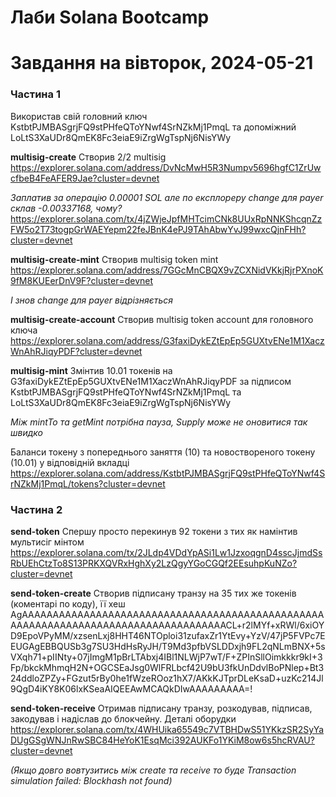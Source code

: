 # Лаби Solana Bootcamp

# Завдання на вівторок, 2024-05-21

### Частина 1

Використав свій головний ключ KstbtPJMBASgrjFQ9stPHfeQToYNwf4SrNZkMj1PmqL та допоміжний LoLtS3XaUDr8QmEK8Fc3eiaE9iZrgWgTspNj6NisYWy

**multisig-create**
Створив 2/2 multisig
https://explorer.solana.com/address/DvNcMwH5R3Numpv5696hgfC1ZrUwcfbeB4FeAFER9Jae?cluster=devnet

*Заплатив за операцію 0.00001 SOL але по експлореру change для payer склав -0.00337168, чому?*
https://explorer.solana.com/tx/4jZWjeJpfMHTcimCNk8UUxRpNNKShcqnZzFW5o2T73togpGrWAEYepm22feJBnK4ePJ9TAhAbwYvJ99wxcQjnFHh?cluster=devnet

**multisig-create-mint**
Створив multisig token mint
https://explorer.solana.com/address/7GGcMnCBQX9vZCXNidVKkjRjrPXnoK9fM8KUEerDnV9F?cluster=devnet

*І знов change для payer відрізняється*

**multisig-create-account**
Створив multisig token account для головного ключа
https://explorer.solana.com/address/G3faxiDykEZtEpEp5GUXtvENe1M1XaczWnAhRJiqyPDF?cluster=devnet

**multisig-mint**
Змінтив 10.01 токенів на G3faxiDykEZtEpEp5GUXtvENe1M1XaczWnAhRJiqyPDF за підписом KstbtPJMBASgrjFQ9stPHfeQToYNwf4SrNZkMj1PmqL та LoLtS3XaUDr8QmEK8Fc3eiaE9iZrgWgTspNj6NisYWy

*Між mintTo та getMint потрібна пауза, Supply може не оновитися так швидко*

Баланси токену з попереднього заняття (10) та новоствореного токену (10.01) у відповідній вкладці
https://explorer.solana.com/address/KstbtPJMBASgrjFQ9stPHfeQToYNwf4SrNZkMj1PmqL/tokens?cluster=devnet

### Частина 2

**send-token**
Спершу просто перекинув 92 токени з тих як намінтив мультисіг мінтом
https://explorer.solana.com/tx/2JLdp4VDdYpASi1Lw1JzxoqgnD4sscJjmdSsRbUEhCtzTo8S13PRKXQVRxHghXy2LzQgyYGoCGQf2EEsuhpKuNZo?cluster=devnet

**send-token-create**
Створив підписану транзу на 35 тих же токенів (коментарі по коду), її хеш
AgAAAAAAAAAAAAAAAAAAAAAAAAAAAAAAAAAAAAAAAAAAAAAAAAAAAAAAAAAAAAAAAAAAAAAAAAAAAAAAAAAAAACL+r2lMYf+xRWl/6xiOYD9EpoVPyMM/xzsenLxj8HHT46NTOploi31zufaxZr1YtEvy+YzV/47jP5FVPc7EEUGAgEBBQUSb3g7SU3HdHsRyJH/T9Md3pfbVSLDDxjh9FL2qNLmBNX+5sVXqh71+pIINty+07jImgM1pBrLTAbxj4IBl1NLWjP7wT/F+ZPInSllOimkkkr9kI+3Fp/bkckMhmqH2N+OGCSEaJsg0WlFRLbcf42U9bU3fkUnDdvlBoPNlep+Bt324ddloZPZy+FGzut5rBy0he1fWzeROoz1hX7/AKkKJTprDLeKsaD+uzKc214Jl9QgD4iKY8K06lxKSeaAIQEEAwMCAQkDIwAAAAAAAAA=!

**send-token-receive**
Отримав підписану транзу, розкодував, підписав, закодував і надіслав до блокчейну. Деталі оборудки
https://explorer.solana.com/tx/4WHUika65549c7VTBHDwS51YKkzSR2SyYaDUgGSgWNJnRwSBC84HeYoK1EsqMci392AUKFo1YKiM8ow6s5hcRVAU?cluster=devnet

*(Якщо довго вовтузитись між create та receive то буде Transaction simulation failed: Blockhash not found)*